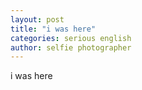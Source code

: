```yaml
---
layout: post
title: "i was here"
categories: serious english
author: selfie photographer
---
```


i was here
